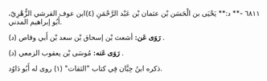 ٦٨١١ -** د:** يَحْيَى بن الْحَسَن بْن عثمان بْن عَبْد الرَّحْمَنِ (٤)ابن عوف القرشي الزُّهْرِيّ، أَبُو إبراهيم المدني.

**رَوَى عَن:** أشعث بْن إسحاق بْن سعد بْن أَبي وقاص (د) .

**رَوَى عَنه:** مُوسَى بْن يعقوب الزمعي (د) .

ذكره ابنُ حِبَّان فِي كتاب "الثقات" (١) روى له أَبُو دَاوُد.